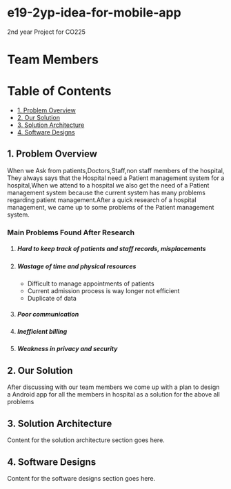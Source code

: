 # e19-2yp-idea-for-mobile-app
2nd year Project for CO225

<h1>Team Members</h1>


<head>

</head>
<body>
  
  <h1>Table of Contents</h1>
  <ul>
    <li><a href="#problem-overview">1. Problem Overview</a></li>
    <li><a href="#our-solution">2. Our Solution</a></li>
    <li><a href="#solution-architecture">3. Solution Architecture</a></li>
    <li><a href="#software-designs">4. Software Designs</a></li>
  </ul>

  <h2 id="problem-overview">1. Problem Overview</h2>
  <p>When we Ask from patients,Doctors,Staff,non staff members of the hospital, They always says that the Hospital need a Patient management system for a hospital,When we attend to a hospital we also get the need of a Patient management system because the current system has many problems regarding patient management.After a quick research of a hospital management, we came up to some problems of the Patient management system.
  <h3>Main Problems Found After Research </h3>
  <ol>
    <li>
      <h5>Hard to keep track of patients and staff records, misplacements</h5>
    </li>
    <li>
      <h5>Wastage of time and physical resources</h5>
      <ul>
        <li>Difficult to manage appointments of patients</li>
        <li>Current admission process is way longer not efficient</li>
        <li>Duplicate of data</li>
      </ul>
    </li>
    <li>
     <h5>Poor communication</h5>
    </li>
    <li>
      <h5>Inefficient billing</h5>
    </li>
    <li>
      <h5>Weakness in privacy and security</h5>
    </li>
  </ol>
  </p>

  <h2 id="our-solution">2. Our Solution</h2>
  <p>After discussing with our team members we come up with a plan to design a Android app for all the members in hospital as a solution for the above all problems</p>

  <h2 id="solution-architecture">3. Solution Architecture</h2>
  <p>Content for the solution architecture section goes here.</p>

  <h2 id="software-designs">4. Software Designs</h2>
  <p>Content for the software designs section goes here.</p>
</body>
</html>




